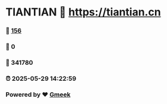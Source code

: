 # TIANTIAN :link: https://tiantian.cn 
### :page_facing_up: [156](https://tiantian.cn/tag.html) 
### :speech_balloon: 0 
### :hibiscus: 341780 
### :alarm_clock: 2025-05-29 14:22:59 
### Powered by :heart: [Gmeek](https://github.com/Meekdai/Gmeek)
